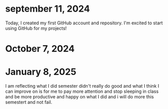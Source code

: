 # september 11, 2024 

Today, I created my first GitHub account and repository. I'm excited to start using GitHub for my projects!

# October 7, 2024
# January 8, 2025

I am reflecting what I did semester didn't really do good and what I think I can improve on is for me to pay more attention and stop sleeping in class and be more productive and happy on what I did and i will do more this semestert and not fail.
